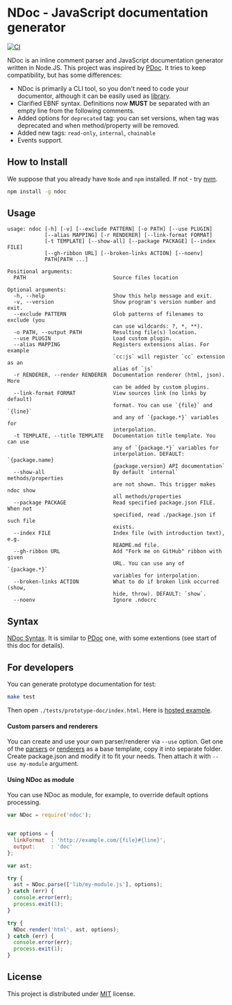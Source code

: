 # NDoc - JavaScript documentation generator

[![CI](https://github.com/nodeca/ndoc/workflows/CI/badge.svg)](https://github.com/nodeca/ndoc/actions)

NDoc is an inline comment parser and JavaScript documentation generator written
in Node.JS. This project was inspired by [PDoc](http://pdoc.org/syntax.html).
It tries to keep compatibility, but has some differences:

- NDoc is primarily a CLI tool, so you don't need to code your documentor,
  although it can be easily used as [library](#using-ndoc-as-module).
- Clarified EBNF syntax. Definitions now **MUST** be separated with an empty
  line from the following comments.
- Added options for `deprecated` tag: you can set versions, when tag was
  deprecated and when method/property will be removed.
- Added new tags: `read-only`, `internal`, `chainable`
- Events support.


## How to Install

We suppose that you already have `Node` and `npm` installed.
If not - try [nvm](https://github.com/creationix/nvm).

```bash
npm install -g ndoc
```


## Usage

```none
usage: ndoc [-h] [-v] [--exclude PATTERN] [-o PATH] [--use PLUGIN]
            [--alias MAPPING] [-r RENDERER] [--link-format FORMAT]
            [-t TEMPLATE] [--show-all] [--package PACKAGE] [--index FILE]
            [--gh-ribbon URL] [--broken-links ACTION] [--noenv]
            PATH[PATH ...]

Positional arguments:
  PATH                            Source files location

Optional arguments:
  -h, --help                      Show this help message and exit.
  -v, --version                   Show program's version number and exit.
  --exclude PATTERN               Glob patterns of filenames to exclude (you
                                  can use wildcards: ?, *, **).
  -o PATH, --output PATH          Resulting file(s) location.
  --use PLUGIN                    Load custom plugin.
  --alias MAPPING                 Registers extensions alias. For example
                                  `cc:js` will register `cc` extension as an
                                  alias of `js`
  -r RENDERER, --render RENDERER  Documentation renderer (html, json). More
                                  can be added by custom plugins.
  --link-format FORMAT            View sources link (no links by default)
                                  format. You can use `{file}` and `{line}`
                                  and any of `{package.*}` variables for
                                  interpolation.
  -t TEMPLATE, --title TEMPLATE   Documentation title template. You can use
                                  any of `{package.*}` variables for
                                  interpolation. DEFAULT: `{package.name}
                                  {package.version} API documentation`
  --show-all                      By default `internal` methods/properties
                                  are not shown. This trigger makes ndoc show
                                  all methods/properties
  --package PACKAGE               Read specified package.json FILE. When not
                                  specified, read ./package.json if such file
                                  exists.
  --index FILE                    Index file (with introduction text), e.g.
                                  README.md file.
  --gh-ribbon URL                 Add "Fork me on GitHub" ribbon with given
                                  URL. You can use any of `{package.*}`
                                  variables for interpolation.
  --broken-links ACTION           What to do if broken link occurred (show,
                                  hide, throw). DEFAULT: `show`.
  --noenv                         Ignore .ndocrc
```


## Syntax

[NDoc Syntax](https://github.com/nodeca/ndoc/blob/master/syntax.md).
It is similar to [PDoc](https://github.com/tobie/pdoc) one, with some
extentions (see start of this doc for details).


## For developers

You can generate prototype documentation for test:

```bash
make test
```

Then open `./tests/prototype-doc/index.html`.
Here is [hosted example](http://nodeca.github.com/ndoc/tests/prototype/).


#### Custom parsers and renderers

You can create and use your own parser/renderer via `--use` option. Get one of
the [parsers][parsers] or [renderers][renderers] as a base template, copy it
into separate folder. Create package.json and modify it to fit your needs. Then
attach it with `--use my-module` argument.

[parsers]: https://github.com/nodeca/ndoc/blob/master/lib/ndoc/plugins/parsers
[renderers]: https://github.com/nodeca/ndoc/blob/master/lib/ndoc/plugins/renderers


#### Using NDoc as module

You can use NDoc as module, for example, to override default options processing.

```js
var NDoc = require('ndoc');


var options = {
  linkFormat  : 'http://example.com/{file}#{line}',
  output:     : 'doc'
};

var ast;

try {
  ast = NDoc.parse(['lib/my-module.js'], options);
} catch (err) {
  console.error(err);
  process.exit(1);
}

try {
  NDoc.render('html', ast, options);
} catch (err) {
  console.error(err);
  process.exit(1);
}
```


## License

This project is distributed under [MIT](https://github.com/nodeca/ndoc/blob/master/LICENSE) license.
